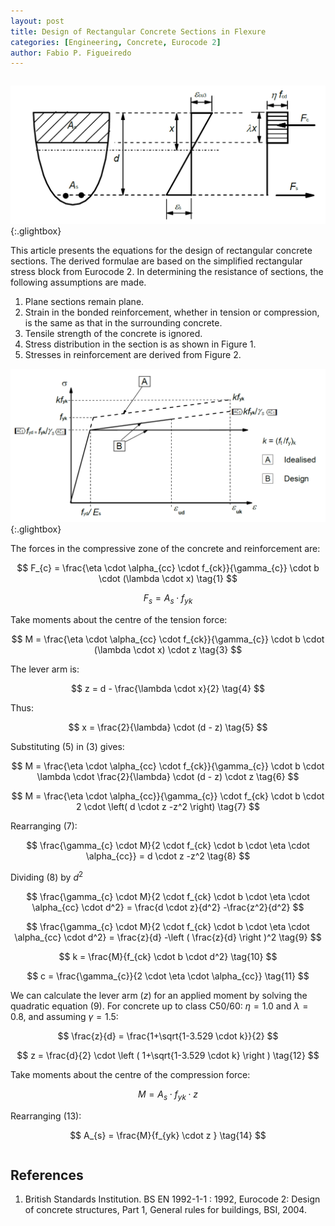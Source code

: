 ```yaml
---
layout: post
title: Design of Rectangular Concrete Sections in Flexure
categories: [Engineering, Concrete, Eurocode 2]
author: Fabio P. Figueiredo
---
```


```python

```

[![section](\assets\2022-06-02-ec2-flexure\section.png)](\assets\2022-06-02-ec2-flexure\section.png){:.glightbox}

This article presents the equations for the design of rectangular concrete sections. The derived formulae are based on the simplified rectangular stress block from Eurocode 2. In determining the resistance of sections, the following assumptions are made.

1. Plane sections remain plane.
1. Strain in the bonded reinforcement, whether in tension or compression, is the same as that in the surrounding concrete.
1. Tensile strength of the concrete is ignored.
1. Stress distribution in the section is as shown in Figure 1.
1. Stresses in reinforcement are derived from Figure 2.

[![steel](\assets\2022-06-02-ec2-flexure\steel.png)](\assets\2022-06-02-ec2-flexure\steel.png){:.glightbox}

The forces in the compressive zone of the concrete and reinforcement are:

$$
F_{c} = \frac{\eta \cdot \alpha_{cc} \cdot f_{ck}}{\gamma_{c}} \cdot b \cdot (\lambda \cdot x) \tag{1}
$$

$$
F_{s} = A_{s} \cdot f_{yk} \tag{2}
$$

Take moments about the centre of the tension force:

$$
M = \frac{\eta \cdot \alpha_{cc} \cdot f_{ck}}{\gamma_{c}} \cdot b \cdot (\lambda \cdot x) \cdot z \tag{3}
$$

The lever arm is:

$$
 z = d - \frac{\lambda \cdot x}{2} \tag{4}
$$

Thus:

$$
 x = \frac{2}{\lambda} \cdot (d - z) \tag{5}
$$

Substituting (5) in (3) gives:

$$
M = \frac{\eta \cdot \alpha_{cc} \cdot f_{ck}}{\gamma_{c}} \cdot b \cdot \lambda \cdot \frac{2}{\lambda} \cdot (d - z) \cdot z \tag{6}
$$

$$
M = \frac{\eta \cdot \alpha_{cc}}{\gamma_{c}} \cdot f_{ck} \cdot b \cdot 2 \cdot \left( d \cdot z -z^2 \right)
\tag{7}
$$

Rearranging (7):

$$
\frac{\gamma_{c} \cdot M}{2 \cdot f_{ck} \cdot b \cdot \eta \cdot \alpha_{cc}} = d \cdot z -z^2  \tag{8}
$$

Dividing (8) by $d^2$

$$
\frac{\gamma_{c} \cdot M}{2 \cdot f_{ck} \cdot b \cdot \eta \cdot \alpha_{cc} \cdot d^2} = \frac{d \cdot z}{d^2} -\frac{z^2}{d^2}
$$

$$
\frac{\gamma_{c} \cdot M}{2 \cdot f_{ck} \cdot b \cdot \eta \cdot \alpha_{cc} \cdot d^2} = \frac{z}{d} -\left ( \frac{z}{d} \right )^2 \tag{9}
$$

$$
    k = \frac{M}{f_{ck} \cdot b \cdot d^2} \tag{10}
$$

$$
    c = \frac{\gamma_{c}}{2 \cdot \eta \cdot \alpha_{cc}} \tag{11}
$$

We can calculate the lever arm $(z)$ for an applied moment by solving the quadratic equation (9). For concrete up to class C50/60: $\eta = 1.0$ and $\lambda = 0.8$, and assuming $\gamma = 1.5$:

$$
\frac{z}{d} = \frac{1+\sqrt{1-3.529 \cdot k}}{2}
$$

$$
z = \frac{d}{2} \cdot \left ( 1+\sqrt{1-3.529 \cdot k} \right ) \tag{12}
$$

Take moments about the centre of the compression force:

$$
M = A_{s} \cdot f_{yk} \cdot z \tag{13}
$$

Rearranging (13):

$$
A_{s} = \frac{M}{f_{yk} \cdot z } \tag{14}
$$

```python

```

## References

1. British Standards Institution. BS EN 1992-1-1 : 1992, Eurocode 2: Design of concrete structures, Part 1, General rules for buildings, BSI, 2004.
